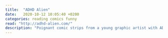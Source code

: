 ```yaml
---
title:  "ADHD Alien"
date:   2020-10-12 10:05:40 +0200
categories: reading comics funny
read: "http://adhd-alien.com/"
description: "Poignant comic strips from a young graphic artist with ADHD"
---
```

